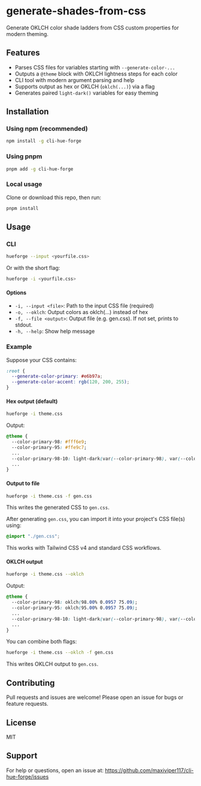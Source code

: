 
# generate-shades-from-css

Generate OKLCH color shade ladders from CSS custom properties for modern theming.

## Features
- Parses CSS files for variables starting with `--generate-color-...`
- Outputs a `@theme` block with OKLCH lightness steps for each color
- CLI tool with modern argument parsing and help
- Supports output as hex or OKLCH (`oklch(...)`) via a flag
- Generates paired `light-dark()` variables for easy theming

## Installation

### Using npm (recommended)
```sh
npm install -g cli-hue-forge
```

### Using pnpm
```sh
pnpm add -g cli-hue-forge
```

### Local usage
Clone or download this repo, then run:
```sh
pnpm install
```

## Usage


### CLI
```sh
hueforge --input <yourfile.css>
```
Or with the short flag:
```sh
hueforge -i <yourfile.css>
```


#### Options
- `-i, --input <file>`: Path to the input CSS file (required)
- `-o, --oklch`: Output colors as oklch(...) instead of hex
- `-f, --file <output>`: Output file (e.g. gen.css). If not set, prints to stdout.
- `-h, --help`: Show help message

### Example
Suppose your CSS contains:
```css
:root {
  --generate-color-primary: #e6b97a;
  --generate-color-accent: rgb(120, 200, 255);
}
```



#### Hex output (default)
```sh
hueforge -i theme.css
```
Output:
```css
@theme {
  --color-primary-98: #fff6e9;
  --color-primary-95: #ffe9c7;
  ...
  --color-primary-98-10: light-dark(var(--color-primary-98), var(--color-primary-10));
  ...
}
```



#### Output to file
```sh
hueforge -i theme.css -f gen.css
```
This writes the generated CSS to `gen.css`.

After generating `gen.css`, you can import it into your project's CSS file(s) using:
```css
@import "./gen.css";
```
This works with Tailwind CSS v4 and standard CSS workflows.



#### OKLCH output
```sh
hueforge -i theme.css --oklch
```
Output:
```css
@theme {
  --color-primary-98: oklch(98.00% 0.0957 75.09);
  --color-primary-95: oklch(95.00% 0.0957 75.09);
  ...
  --color-primary-98-10: light-dark(var(--color-primary-98), var(--color-primary-10));
  ...
}
```


You can combine both flags:
```sh
hueforge -i theme.css --oklch -f gen.css
```
This writes OKLCH output to `gen.css`.

## Contributing
Pull requests and issues are welcome! Please open an issue for bugs or feature requests.

## License
MIT

## Support
For help or questions, open an issue at:
https://github.com/maxiviper117/cli-hue-forge/issues

